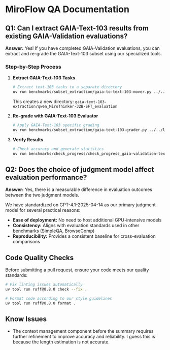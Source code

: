 # MiroFlow QA Documentation

## Q1: Can I extract GAIA-Text-103 results from existing GAIA-Validation evaluations?

**Answer:** Yes! If you have completed GAIA-Validation evaluations, you can extract and re-grade the GAIA-Text-103 subset using our specialized tools.

### Step-by-Step Process

1. **Extract GAIA-Text-103 Tasks**

   ```bash
   # Extract text-103 tasks to a separate directory
   uv run benchmarks/subset_extraction/gaia-to-text-103-mover.py ../../logs/gaia-validation/0806/qwen_MiroThinker-32B-SFT_evaluation
   ```

   This creates a new directory: `gaia-text-103-extraction/qwen_MiroThinker-32B-SFT_evaluation`

1. **Re-grade with GAIA-Text-103 Evaluator**

   ```bash
   # Apply GAIA-Text-103 specific grading
   uv run benchmarks/subset_extraction/gaia-text-103-grader.py ../../logs/gaia-validation/0806/gaia-text-103-extraction
   ```

1. **Verify Results**

   ```bash
   # Check accuracy and generate statistics
   uv run benchmarks/check_progress/check_progress_gaia-validation-text-103.py ../../logs/gaia-validation/0806/gaia-text-103-extraction
   ```

## Q2: Does the choice of judgment model affect evaluation performance?

**Answer:** Yes, there is a measurable difference in evaluation outcomes between the two judgment models.

We have standardized on GPT-4.1-2025-04-14 as our primary judgment model for several practical reasons:

- **Ease of deployment:** No need to host additional GPU-intensive models
- **Consistency:** Aligns with evaluation standards used in other benchmarks (SimpleQA, BrowseComp)
- **Reproducibility:** Provides a consistent baseline for cross-evaluation comparisons

## Code Quality Checks

Before submitting a pull request, ensure your code meets our quality standards:

```bash
# Fix linting issues automatically
uv tool run ruff@0.8.0 check --fix .

# Format code according to our style guidelines
uv tool run ruff@0.8.0 format .
```

## Know Issues

- The context management component before the summary requires further refinement to improve accuracy and reliability. I guess this is because the length estimation is not accurate.
